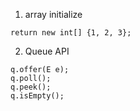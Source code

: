 1. array initialize 
```
return new int[] {1, 2, 3};
```

2. Queue API
```
q.offer(E e);
q.poll();
q.peek();
q.isEmpty();
```
